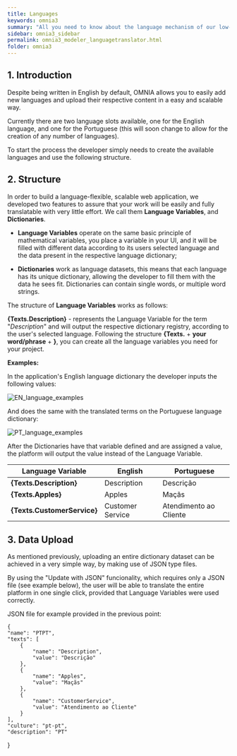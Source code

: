 ```yaml
---
title: Languages
keywords: omnia3
summary: "All you need to know about the language mechanism of our low-code development platform"
sidebar: omnia3_sidebar
permalink: omnia3_modeler_languagetranslator.html
folder: omnia3
---
```



## 1. Introduction

Despite being written in English by default, OMNIA allows you to easily add new languages and upload their respective content in a easy and  scalable way. 

Currently there are two language slots available, one for the English language, and one for the Portuguese (this will soon change to allow for the creation of any number of languages).

To start the process the developer simply needs to create the available languages and use the following structure. 


## 2. Structure

In order to build a language-flexible, scalable web application, we developed two features to assure that your work will be easily and fully translatable with very little effort. We call them **Language Variables**, and **Dictionaries**.



 - **Language Variables** operate on the same basic principle of mathematical variables, you place a variable in your UI, and it will be filled with different data according to its users selected language and the data present in the respective language dictionary;

 - **Dictionaries** work as language datasets, this means that each language has its unique dictionary, allowing the developer to fill them with the data he sees fit. Dictionaries can contain single words, or multiple word strings.


The structure of **Language Variables** works as follows:


   **{Texts.Description}** - represents the Language Variable for the term "*Description*" and will output the respective dictionary registry, according to the user's selected language. Following the structure **{Texts.** + **your word/phrase** + **}**, you can create all the language variables you need for your project. 


**Examples:**

In the application's English language dictionary the developer inputs the following values:

![EN_language_examples](/images/modeler/language-EN-examples.jpg)

And does the same with the translated terms on the Portuguese language dictionary:

![PT_language_examples](/images/modeler/language-PT-examples.jpg)

After the Dictionaries have that variable defined and are assigned a value, the platform will output the value instead of the Language Variable.

Language Variable | English | Portuguese
---------|------------|--------------|
 **{Texts.Description}** | Description | Descrição
 **{Texts.Apples}** | Apples | Maçãs
 **{Texts.CustomerService}** | Customer Service | Atendimento ao Cliente

## 3. Data Upload

As mentioned previously, uploading an entire dictionary dataset can be achieved in a very simple way, by making use of JSON type files.

By using the "Update with JSON" funcionality, which requires only a JSON file (see example below), the user will be able to translate the entire platform in one single click, provided that Language Variables were used correctly.

JSON file for example provided in the previous point:

    
    {
	"name": "PTPT",
	"texts": [
		{
			"name": "Description",
			"value": "Descrição"
		},
		{
			"name": "Apples",
			"value": "Maçãs"
		},
		{
			"name": "CustomerService",
			"value": "Atendimento ao Cliente"
		}
	],
	"culture": "pt-pt",
	"description": "PT"
 }
